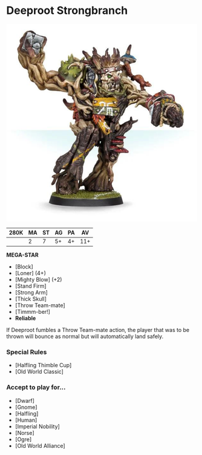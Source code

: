 # Deeproot Strongbranch

![](../media/starplayers/DeeprootStrongbranch01.jpg)

| 280K  | MA | ST | AG | PA | AV |
| --- | --- | --- | --- | --- | --- |
| | 2 | 7 | 5+ | 4+ | 11+ |

**MEGA-STAR**

* [Block]
* [Loner] (4+)
* [Mighty Blow] (+2)
* [Stand Firm]
* [Strong Arm]
* [Thick Skull]
* [Throw Team-mate]
* [Timmm-ber!]
* **Reliable**

If Deeproot fumbles a Throw Team-mate action, the player that was to be thrown will bounce as normal but will automatically land safely.

### Special Rules

* [Halfling Thimble Cup]
* [Old World Classic]

### Accept to play for...

* [Dwarf]
* [Gnome]
* [Halfling]
* [Human]
* [Imperial Nobility]
* [Norse]
* [Ogre]
* [Old World Alliance]
